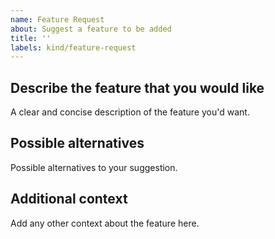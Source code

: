 ```yaml
---
name: Feature Request
about: Suggest a feature to be added
title: ''
labels: kind/feature-request
---
```


## Describe the feature that you would like
A clear and concise description of the feature you'd want.

## Possible alternatives
Possible alternatives to your suggestion.

## Additional context
Add any other context about the feature here.